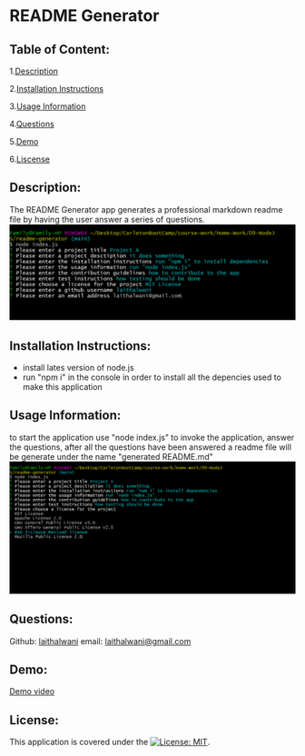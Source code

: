 #  README Generator  

## Table of Content:
1.[Description](#Description)

2.[Installation Instructions](#Installation-Instructions)

3.[Usage Information](#Usage-Information)

4.[Questions](#Questions)

5.[Demo](#Demo)

6.[Liscense](#License)

## Description:
The README Generator app generates a professional markdown readme file by having the user answer a series of questions.
![](assets/images/image01.png)  

## Installation Instructions:
* install lates version of node.js
* run "npm i"  in the console in order to install all the depencies used to make this application

## Usage Information: 
to start the application use "node index.js" to invoke the application, answer the questions, after all the questions have been answered a readme file will be generate under the name "generated README.md"
![](assets/images/image.png)  

## Questions:
Github: [laithalwani](https://github.com/laithalwani)
email: laithalwani@gmail.com

## Demo:
[Demo video](https://youtu.be/aN94D1-CO8s)

## License:
This application is covered under the [![License: MIT](https://img.shields.io/badge/License-MIT-yellow.svg)](https://opensource.org/licenses/MIT).
